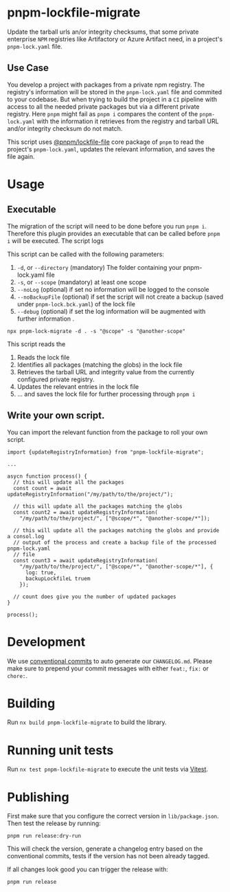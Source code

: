 # pnpm-lockfile-migrate
Update the tarball urls an/or integrity checksums, that some private enterprise `NPM` registries like Artifactory or Azure Artifact need, in a project's `pnpm-lock.yaml` file. 

## Use Case
You develop a project with packages from a private npm registry. The registry's information will be stored in the `pnpm-lock.yaml` file and commited to your codebase. But when trying to build the project in a `CI` pipeline with access to all the needed private packages but via a different private registry. Here `pnpm` might fail as `pnpm i` compares the content of the `pnpm-lock.yaml` with the information it retrieves from the registry and tarball URL and/or integrity checksum do not match. 

This script uses [@pnpm/lockfile-file](https://www.npmjs.com/package/@pnpm/lockfile-file) core package of `pnpm` to read the project's `pnpm-lock.yaml`, updates the relevant information, and saves the file again.

# Usage

## Executable
The migration of the script will need to be done before you run `pnpm i`. Therefore this plugin provides an executable that can be called before `pnpm i` will be executed. The script logs 

This script can be called with the following parameters:

1. `-d`, or `--directory` (mandatory) The folder containing your pnpm-lock.yaml file
2. `-s`, or `--scope` (mandatory) at least one scope 
3. `--noLog` (optional) if set no information will be logged to the console
4. `--noBackupFile` (optional) if set the script will not create a backup (saved under `pnpm-lock.bck.yaml`) of the lock file
5. `--debug` (optional) if set the log information will be augmented with further information . 

```
npx pnpm-lock-migrate -d . -s "@scope" -s "@another-scope"
```

This script reads the 

1. Reads the lock file
2. Identifies all packages (matching the globs) in the lock file
3. Retrieves the tarball URL and integrity value from the currently configured private registry.
4. Updates the relevant entries in the lock file
5. ... and saves the lock file for further processing through `pnpm i`

## Write your own script.
You can import the relevant function from the package to roll your own script. 

```
import {updateRegistryInformation} from "pnpm-lockfile-migrate";

...

asycn function process() {
  // this will update all the packages
  const count = await updateRegistryInformation("/my/path/to/the/project/");

  // this will update all the packages matching the globs
  const count2 = await updateRegistryInformation(
    "/my/path/to/the/project/", ["@scope/*", "@another-scope/*"]);

  // this will update all the packages matching the globs and provide a consol.log  
  // output of the process and create a backup file of the processed pnpm-lock.yaml 
  // file 
  const count3 = await updateRegistryInformation(
    "/my/path/to/the/project/", ["@scope/*", "@another-scope/*"], {
      log: true,
      backupLockfileL truem 
    });

  // count does give you the number of updated packages
}

process();
```
# Development
We use [conventional commits](https://www.conventionalcommits.org/en/v1.0.0/) to auto generate our `CHANGELOG.md`. Please make sure to prepend your commit messages with either `feat:`, `fix:` or `chore:`. 

# Building

Run `nx build pnpm-lockfile-migrate` to build the library.

# Running unit tests

Run `nx test pnpm-lockfile-migrate` to execute the unit tests via [Vitest](https://vitest.dev/).

# Publishing 
First make sure that you configure the correct version in `lib/package.json`. Then test the release by running:

```
pnpm run release:dry-run
``` 
This will check the version, generate a changelog entry based on the conventional commits, tests if the version has not been already tagged. 

If all changes look good you can trigger the release with: 

```
pnpm run release
```
